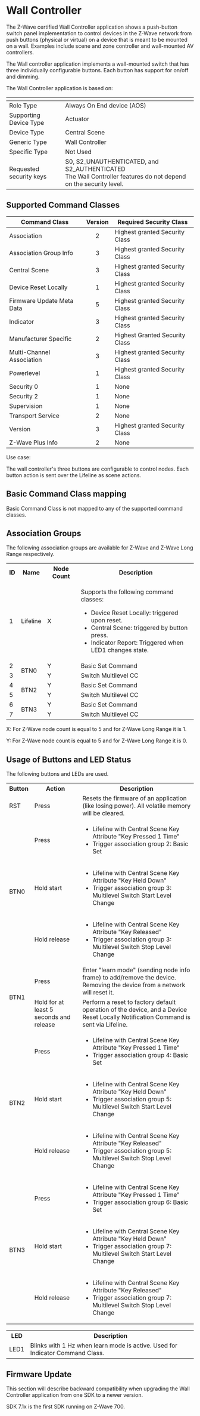 # Wall Controller

The Z-Wave certified Wall Controller application shows a push-button switch panel implementation to control devices in the Z-Wave network from push buttons (physical or virtual) on a device that is meant to be mounted on a wall. Examples include scene and zone controller and wall-mounted AV controllers.

The Wall controller application implements a wall-mounted switch that has three individually configurable buttons. Each button has support for on/off and dimming.

The Wall Controller application is based on:

| <!-- -->                | <!-- -->                                                                                                          |
| ----------------------- | ----------------------------------------------------------------------------------------------------------------- |
| Role Type               | Always On End device (AOS)                                                                                        |
| Supporting Device Type  | Actuator                                                                                                          |
| Device Type             | Central Scene                                                                                                     |
| Generic Type            | Wall Controller                                                                                                   |
| Specific Type           | Not Used                                                                                                          |
| Requested security keys | S0, S2_UNAUTHENTICATED, and S2_AUTHENTICATED<br>The Wall Controller features do not depend on the security level. |

## Supported Command Classes

| Command Class             | Version | Required Security Class        |
| ------------------------- |:-------:| ------------------------------ |
| Association               |    2    | Highest granted Security Class |
| Association Group Info    |    3    | Highest granted Security Class |
| Central Scene             |    3    | Highest granted Security Class |
| Device Reset Locally      |    1    | Highest granted Security Class |
| Firmware Update Meta Data |    5    | Highest granted Security Class |
| Indicator                 |    3    | Highest granted Security Class |
| Manufacturer Specific     |    2    | Highest Granted Security Class |
| Multi-Channel Association |    3    | Highest granted Security Class |
| Powerlevel                |    1    | Highest granted Security Class |
| Security 0                |    1    | None                           |
| Security 2                |    1    | None                           |
| Supervision               |    1    | None                           |
| Transport Service         |    2    | None                           |
| Version                   |    3    | Highest granted Security Class |
| Z-Wave Plus Info          |    2    | None                           |

Use case:

The wall controller's three buttons are configurable to control nodes. Each button action is sent over the Lifeline as scene actions.

## Basic Command Class mapping

Basic Command Class is not mapped to any of the supported command classes.

## Association Groups

The following association groups are available for Z-Wave and Z-Wave Long Range respectively.

<table>
<tr>
    <th>ID</th>
    <th>Name</th>
    <th>Node Count</th>
    <th>Description</th>
</tr><tr>
    <td>1</td>
    <td>Lifeline</td>
    <td>X</td>
    <td>
        <p>Supports the following command classes:</p>
        <ul>
            <li>Device Reset Locally: triggered upon reset.</li>
            <li>Central Scene: triggered by button press.</li>
            <li>Indicator Report: Triggered when LED1 changes state.</li>
        </ul>
    </td>
</tr><tr>
    <td>2</td>
    <td rowspan="2">BTN0</td>
    <td>Y</td>
    <td>Basic Set Command</td>
</tr><tr>
    <td>3</td>
    <td>Y</td>
    <td>Switch Multilevel CC</td>
</tr><tr>
    <td>4</td>
    <td rowspan="2">BTN2</td>
    <td>Y</td>
    <td>Basic Set Command</td>
</tr><tr>
    <td>5</td>
    <td>Y</td>
    <td>Switch Multilevel CC</td>
</tr><tr>
    <td>6</td>
    <td rowspan="2">BTN3</td>
    <td>Y</td>
    <td>Basic Set Command</td>
</tr><tr>
    <td>7</td>
    <td>Y</td>
    <td>Switch Multilevel CC</td>
</tr>
</table>

X: For Z-Wave node count is equal to 5 and for Z-Wave Long Range it is 1.

Y: For Z-Wave node count is equal to 5 and for Z-Wave Long Range it is 0.

## Usage of Buttons and LED Status

The following buttons and LEDs are used.

<table>
<tr>
    <th>Button</th>
    <th>Action</th>
    <th>Description</th>
</tr><tr>
    <td>RST</td>
    <td>Press</td>
    <td>Resets the firmware of an application (like losing power). All volatile memory will be cleared.</td>
</tr><tr>
    <td rowspan="3">BTN0</td>
    <td>Press</td>
    <td><ul>
        <li>Lifeline with Central Scene Key Attribute "Key Pressed 1 Time"</li>
        <li>Trigger association group 2: Basic Set</li>
    </ul></td>
</tr><tr>
    <td>Hold start</td>
    <td><ul>
        <li>Lifeline with Central Scene Key Attribute "Key Held Down"</li>
        <li>Trigger association group 3: Multilevel Switch Start Level Change</li>
    </ul></td>
</tr><tr>
    <td>Hold release</td>
    <td><ul>
        <li>Lifeline with Central Scene Key Attribute "Key Released"</li>
        <li>Trigger association group 3: Multilevel Switch Stop Level Change</li>
    </ul></td>
</tr><tr>
    <td rowspan="2">BTN1</td>
    <td>Press</td>
    <td>
        Enter "learn mode" (sending node info frame) to add/remove the device.<br>
        Removing the device from a network will reset it.
    </td>
</tr><tr>
    <td>Hold for at least 5 seconds and release</td>
    <td>Perform a reset to factory default operation of the device, and a Device Reset Locally Notification Command is sent via Lifeline.</td>
</tr><tr>
    <td rowspan="3">BTN2</td>
    <td>Press</td>
    <td><ul>
        <li>Lifeline with Central Scene Key Attribute "Key Pressed 1 Time"</li>
        <li>Trigger association group 4: Basic Set</li>
    </ul></td>
</tr><tr>
    <td>Hold start</td>
    <td><ul>
        <li>Lifeline with Central Scene Key Attribute "Key Held Down"</li>
        <li>Trigger association group 5: Multilevel Switch Start Level Change</li>
    </ul></td>
</tr><tr>
    <td>Hold release</td>
    <td><ul>
        <li>Lifeline with Central Scene Key Attribute "Key Released"</li>
        <li>Trigger association group 5: Multilevel Switch Stop Level Change</li>
    </ul></td>
</tr><tr>
    <td rowspan="3">BTN3</td>
    <td>Press</td>
    <td><ul>
        <li>Lifeline with Central Scene Key Attribute "Key Pressed 1 Time"</li>
        <li>Trigger association group 6: Basic Set</li>
    </ul></td>
</tr><tr>
    <td>Hold start</td>
    <td><ul>
        <li>Lifeline with Central Scene Key Attribute "Key Held Down"</li>
        <li>Trigger association group 7: Multilevel Switch Start Level Change</li>
    </ul></td>
</tr><tr>
    <td>Hold release</td>
    <td><ul>
        <li>Lifeline with Central Scene Key Attribute "Key Released"</li>
        <li>Trigger association group 7: Multilevel Switch Stop Level Change</li>
    </ul></td>
</tr>
</table>

<table>
<tr>
    <th>LED</th>
    <th>Description</th>
</tr><tr>
    <td>LED1</td>
    <td>
        Blinks with 1 Hz when learn mode is active.
        Used for Indicator Command Class.
    </td>
</tr>
</table>

## Firmware Update

This section will describe backward compatibility when upgrading the Wall Controller application from one SDK to a newer version.

SDK 7.1x is the first SDK running on Z-Wave 700.

